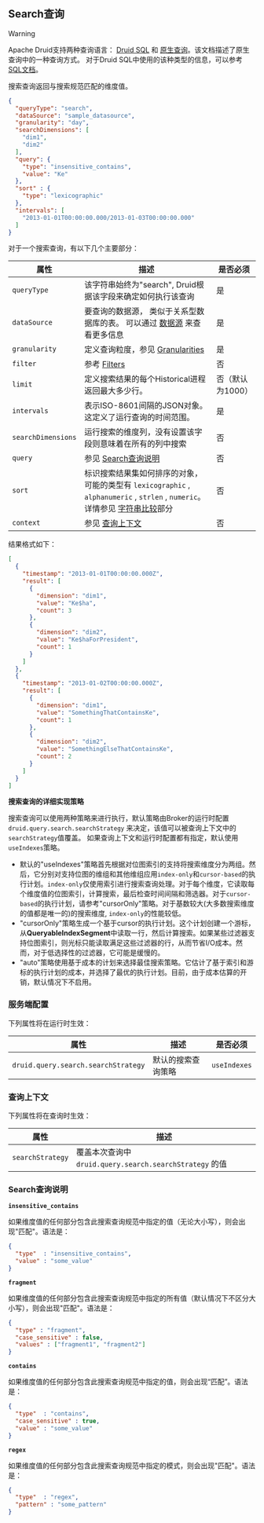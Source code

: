 <!-- toc -->

<script async src="https://pagead2.googlesyndication.com/pagead/js/adsbygoogle.js"></script>
<ins class="adsbygoogle"
     style="display:block; text-align:center;"
     data-ad-layout="in-article"
     data-ad-format="fluid"
     data-ad-client="ca-pub-8828078415045620"
     data-ad-slot="7586680510"></ins>
<script>
     (adsbygoogle = window.adsbygoogle || []).push({});
</script>

## Search查询

> [!WARNING]
> Apache Druid支持两种查询语言： [Druid SQL](druidsql.md) 和 [原生查询](makeNativeQueries.md)。该文档描述了原生查询中的一种查询方式。 对于Druid SQL中使用的该种类型的信息，可以参考 [SQL文档](druidsql.md)。

搜索查询返回与搜索规范匹配的维度值。

```json
{
  "queryType": "search",
  "dataSource": "sample_datasource",
  "granularity": "day",
  "searchDimensions": [
    "dim1",
    "dim2"
  ],
  "query": {
    "type": "insensitive_contains",
    "value": "Ke"
  },
  "sort" : {
    "type": "lexicographic"
  },
  "intervals": [
    "2013-01-01T00:00:00.000/2013-01-03T00:00:00.000"
  ]
}
```

对于一个搜索查询，有以下几个主要部分：

| 属性 | 描述 | 是否必须 |
|-|-|-|
| `queryType` | 该字符串始终为"search", Druid根据该字段来确定如何执行该查询 | 是 |
| `dataSource` | 要查询的数据源， 类似于关系型数据库的表。 可以通过 [数据源](datasource.md) 来查看更多信息| 是 |
| `granularity` | 定义查询粒度，参见 [Granularities](granularity.md) | 是 |
| `filter` | 参考 [Filters](filters.md) | 否 |
| `limit` | 定义搜索结果的每个Historical进程返回最大多少行。 | 否（默认为1000） |
| `intervals` | 表示ISO-8601间隔的JSON对象。这定义了运行查询的时间范围。| 是 |
| `searchDimensions` | 运行搜索的维度列，没有设置该字段则意味着在所有的列中搜索 | 否 |
| `query` | 参见 [Search查询说明](#Search查询说明) | 否 |
| `sort` | 标识搜索结果集如何排序的对象， 可能的类型有 `lexicographic` , `alphanumeric` , `strlen` , `numeric`。 详情参见 [字符串比较](sorting-orders.md)部分 | 否 |
| `context` | 参见 [查询上下文](#查询上下文) | 否 |

结果格式如下：

```json
[
  {
    "timestamp": "2013-01-01T00:00:00.000Z",
    "result": [
      {
        "dimension": "dim1",
        "value": "Ke$ha",
        "count": 3
      },
      {
        "dimension": "dim2",
        "value": "Ke$haForPresident",
        "count": 1
      }
    ]
  },
  {
    "timestamp": "2013-01-02T00:00:00.000Z",
    "result": [
      {
        "dimension": "dim1",
        "value": "SomethingThatContainsKe",
        "count": 1
      },
      {
        "dimension": "dim2",
        "value": "SomethingElseThatContainsKe",
        "count": 2
      }
    ]
  }
]
```

**搜索查询的详细实现策略**

搜索查询可以使用两种策略来进行执行，默认策略由Broker的运行时配置 `druid.query.search.searchStrategy` 来决定，该值可以被查询上下文中的 `searchStrategy`值覆盖。 如果查询上下文和运行时配置都有指定，默认使用 `useIndexes`策略。

* 默认的"useIndexes"策略首先根据对位图索引的支持将搜索维度分为两组。然后，它分别对支持位图的维组和其他维组应用`index-only`和`cursor-based`的执行计划。`index-only`仅使用索引进行搜索查询处理。对于每个维度，它读取每个维度值的位图索引，计算搜索，最后检查时间间隔和筛选器。对于`cursor-based`的执行计划，请参考"cursorOnly"策略。对于基数较大(大多数搜索维度的值都是唯一的)的搜索维度, `index-only`的性能较低。
* "cursorOnly"策略生成一个基于cursor的执行计划。这个计划创建一个游标，从**QueryableIndexSegment**中读取一行，然后计算搜索。如果某些过滤器支持位图索引，则光标只能读取满足这些过滤器的行，从而节省I/O成本。然而，对于低选择性的过滤器，它可能是缓慢的。
* "auto"策略使用基于成本的计划来选择最佳搜索策略。它估计了基于索引和游标的执行计划的成本，并选择了最优的执行计划。目前，由于成本估算的开销，默认情况下不启用。

### 服务端配置

下列属性将在运行时生效：

| 属性 | 描述 | 是否必须 |
|-|-|-|
|  `druid.query.search.searchStrategy` | 默认的搜索查询策略 | `useIndexes` |

### 查询上下文

下列属性将在查询时生效：

| 属性 | 描述 |
|-|-|
| `searchStrategy` | 覆盖本次查询中 `druid.query.search.searchStrategy` 的值 |

### Search查询说明

**`insensitive_contains`**

如果维度值的任何部分包含此搜索查询规范中指定的值（无论大小写），则会出现"匹配"。语法是：

```json
{
  "type"  : "insensitive_contains",
  "value" : "some_value"
}
```

**`fragment`**

如果维度值的任何部分包含此搜索查询规范中指定的所有值（默认情况下不区分大小写），则会出现"匹配"。语法是：

```json
{
  "type" : "fragment",
  "case_sensitive" : false,
  "values" : ["fragment1", "fragment2"]
}
```


**`contains`**

如果维度值的任何部分包含此搜索查询规范中指定的值，则会出现“匹配”。语法是：

```json
{
  "type"  : "contains",
  "case_sensitive" : true,
  "value" : "some_value"
}
```

**`regex`**

如果维度值的任何部分包含此搜索查询规范中指定的模式，则会出现"匹配"。语法是：

```json
{
  "type"  : "regex",
  "pattern" : "some_pattern"
}
```
